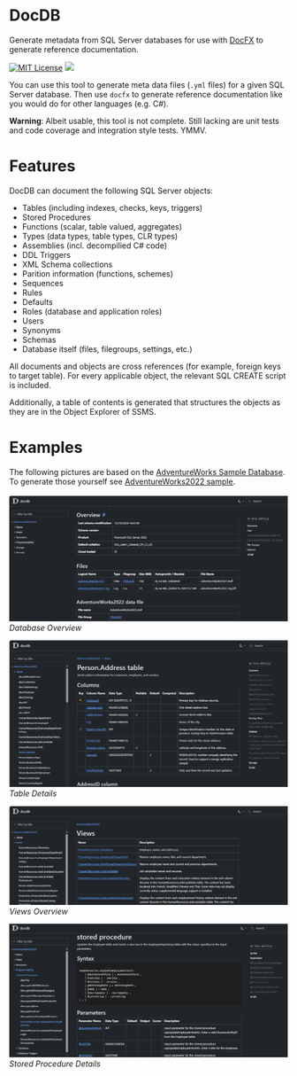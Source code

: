 # DocDB

Generate metadata from SQL Server databases for use with [DocFX](https://github.com/dotnet/docfx) to generate reference documentation.

[![MIT License](https://img.shields.io/github/license/cklutz/docdb?color=%230b0&style=flat-square)](https://github.com/cklutz/docdb/blob/master/LICENSE) 
[![](https://github.com/cklutz/docdb/workflows/Windows/badge.svg)](https://github.com/cklutz/docdb/actions?query=workflow%3AWindows)

You can use this tool to generate meta data files (<code>.yml</code> files) for a given SQL Server database.
Then use <code>docfx</code> to generate reference documentation like you would do for other languages (e.g. C#).

__Warning__: Albeit usable, this tool is not complete. Still lacking are unit tests and code coverage and integration style tests. YMMV.

# Features

DocDB can document the following SQL Server objects:

* Tables (including indexes, checks, keys, triggers)
* Stored Procedures
* Functions (scalar, table valued, aggregates)
* Types (data types, table types, CLR types)
* Assemblies (incl. decompilied C# code)
* DDL Triggers
* XML Schema collections
* Parition information (functions, schemes)
* Sequences
* Rules
* Defaults
* Roles (database and application roles)
* Users
* Synonyms
* Schemas
* Database itself (files, filegroups, settings, etc.)

All documents and objects are cross references (for example, foreign keys to target table).
For every applicable object, the relevant SQL CREATE script is included.

Additionally, a table of contents is generated that structures the objects as they are in
the Object Explorer of SSMS.

# Examples

The following pictures are based on the [AdventureWorks Sample Database](https://github.com/microsoft/sql-server-samples/tree/master/samples/databases/adventure-works/oltp-install-script). To generate those yourself see [AdventureWorks2022 sample](samples/AdventureWorks2022/README.md).

![](docs/images/sample_db.png)
*Database Overview*

![](docs/images/sample_table.png)
*Table Details*

![](docs/images/sample_view_overview.png)
*Views Overview*

![](docs/images/sample_sp.png)
*Stored Procedure Details*
